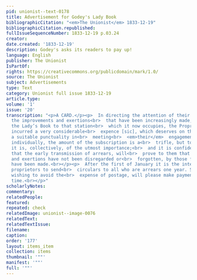 ```yaml
---
pid: unionist--text-0178
title: Advertisement for Godey's Lady Book
bibliographicCitation: "<em>The Unionist</em> 1833-12-19"
bibliographicCitation.republished: 
fullIssueSequenceNumber: 1833-12-19 p.03.24
creator: 
date.created: '1833-12-19'
description: Godey's asks its readers to pay up!
language: English
publisher: The Unionist
IsPartOf: 
rights: https://creativecommons.org/publicdomain/mark/1.0/
source: The Unionist
subject: Advertisements
type: Text
category: Unionist full issue 1833-12-19
article.type: 
volume: '1'
issue: '20'
transcription: "<p>A CARD.</p><p>  In directing the attention of their readers to
  the improvements and exertions<br>  that have been increasingly made, to elevate
  the Lady’s Book to that station<br>  which it now occupies, the Proprietors have
  incurred a very considerable<br>  expence [sic], which deserves on the subscribers,
  a suitable punctuality in<br>  meeting<br>  <em>their</em>  engagements. To them,
  individually, the amount of the subscription is a<br>  trifle, but to the proprietors,
  it is, collectively, of the utmost importance;<br>  and it is confidently expected
  that the early transmission of arrears, will<br>  prove to them that their intentions
  and exertions have not been disregarded or<br>  forgotten, by those for whom they
  have been made.<br></p><p>  After the first of January it is the intention of the
  proprietors to send<br>  circulars to all who are arrears one year. Subscribers
  wishing to avoid the<br>  expense of postage, will please make payment before that
  time.<br></p>"
scholarlyNotes: 
commentary: 
relatedPeople: 
featured: 
repeated: check
relatedImage: unionist--image-0076
relatedText: 
relatedTextIssue: 
filename: 
caption: 
order: '177'
layout: items_item
collection: items
thumbnail: '""'
manifest: '""'
full: '""'
---
```

